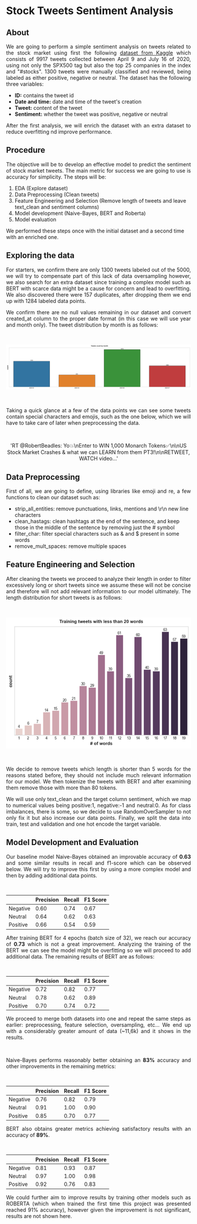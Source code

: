# Stock Tweets Sentiment Analysis
## About
<p align='justify'>We are going to perform a simple sentiment analysis on tweets related to the stock market using first the following <a href=https://www.kaggle.com/datasets/utkarshxy/stock-markettweets-lexicon-data>dataset from Kaggle</a> which consists of 9917 tweets collected between April 9 and July 16 of 2020,  using not only the SPX500 tag but also the top 25 companies in the index and "#stocks". 1300 tweets were manually classified and reviewed, being labeled as either positive, negative or neutral. The dataset has the following three variables: </p>
<ul>
<li><b>ID:</b> contains the tweet id
<li><b>Date and time:</b> date and time of the tweet's creation
<li><b>Tweet:</b> content of the tweet
<li><b>Sentiment:</b> whether the tweet was positive, negative or neutral
</ul>
<p align='justify'>After the first analysis, we will enrich the dataset with an extra dataset to reduce overfitting nd improve performance.</p>

## Procedure
<p align='justify'>The objective will be to develop an effective model to predict the sentiment of stock market tweets. The main metric for success we are going to use is accuracy for simplicity.
The steps will be:
<ol>
<li>EDA (Explore dataset)
<li>Data Preprocessing (Clean tweets)
<li>Feature Engineering and Selection (Remove length of tweets and leave text_clean and sentiment columns)
<li>Model development (Naive-Bayes, BERT and Roberta)
<li>Model evaluation
</ol>
We performed these steps once with the initial dataset and a second time with an enriched one.</p>

## Exploring the data
<p align='justify'>For starters, we confirm there are only 1300 tweets labeled out of the 5000, we will try to compensate part of this lack of data oversampling however, we also search for an extra dataset since training a complex model such as BERT with scarce data might be a cause for concern and lead to overfitting. We also discovered there were 157 duplicates, after dropping them we end up with 1284 labeled data points.</p>

<p align='justify'>We confirm there are no null values remaining in our dataset and convert created_at column to the proper date format (in this case we will use year and month only). The tweet distribution by month is as follows:</p></br>

<p align="center">
  <img src="imgs/month-dist.png" alt="[months-dist]">
</p></br>

<p align='justify'>Taking a quick glance at a few of the data points we can see some tweets contain special characters and emojis, such as the one below, which we will have to take care of later when preprocessing the data.</p></br>

<p align="center">
  'RT @RobertBeadles: Yo💥\nEnter to WIN 1,000 Monarch Tokens✅\n\nUS Stock Market Crashes &amp; what we can LEARN from them PT3!\n\nRETWEET, WATCH video…'
</p>

## Data Preprocessing
<p align='justify'>First of all, we are going to define, using libraries like emoji and re, a few functions to clean our dataset such as:
<ul>
<li>strip_all_entities: remove punctuations, links, mentions and \r\n new line characters
<li>clean_hastags: clean hashtags at the end of the sentence, and keep those in the middle of the sentence by removing just the # symbol
<li>filter_char: filter special characters such as & and $ present in some words
<li>remove_mult_spaces: remove multiple spaces
</ul>
</p>

## Feature Engineering and Selection

<p align='justify'>After cleaning the tweets we proceed to analyze their length in order to filter excessively long or short tweets since we assume these will not be concise and therefore will not add relevant information to our model ultimately. The length distribution for short tweets is as follows: </p></br>

<p align="center">
  <img src="imgs/dataset1-clean-tweets-length.png" alt="[short tweets distribution]">
</p></br>

<p align='justify'>We decide to remove tweets which length is shorter than 5 words for the reasons stated before, they should not include much relevant information for our model. We then tokenize the tweets with BERT and after examining them remove those with more than 80 tokens.</p>

<p align='justify'>We will use only text_clean and the target column sentiment, which we map to numerical values being positive:1, negative:-1 and neutral:0. As for class imbalances, there is some, so we decide to use RandomOverSampler to not only fix it but also increase our data points. Finally, we split the data into train, test and validation and one hot encode the target variable.</p>

## Model Development and Evaluation

<p align='justify'>Our baseline model Naive-Bayes obtained an improvable accuracy of <b>0.63</b> and some similar results in recall and f1-score which can be observed below. We will try to improve this first by using a more complex model and then by adding additional data points.</p></br>

<div align="center">

|  | Precision | Recall | F1 Score |
|----------|----------|----------|----------|
| Negative    | 0.60  | 0.74  | 0.67  |
| Neutral    | 0.64  | 0.62  | 0.63  |
| Positive    | 0.66  | 0.54  | 0.59  |

</div>

<p align='justify'>After training BERT for 4 epochs (batch size of 32), we reach our accuracy of <b>0.73</b> which is not a great improvement. Analyzing the training of the BERT we can see the model might be overfitting so we will proceed to add additional data. The remaining results of BERT are as follows:</p></br>

<div align="center">

|  | Precision | Recall | F1 Score |
|----------|----------|----------|----------|
| Negative    | 0.72  | 0.82  | 0.77  |
| Neutral    | 0.78  | 0.62  | 0.89  |
| Positive    | 0.70  | 0.74  | 0.72  |

</div>

<p align='justify'>We proceed to merge both datasets into one and repeat the same steps as earlier: preprocessing, feature selection, oversampling, etc... We end up with a considerably greater amount of data (~11,6k) and it shows in the results.</p></br>

<p align='justify'>Naive-Bayes performs reasonably better obtaining an <b>83%</b> accuracy and other improvements in the remaining metrics:</p></br>

<div align="center">

|  | Precision | Recall | F1 Score |
|----------|----------|----------|----------|
| Negative    | 0.76  | 0.82  | 0.79  |
| Neutral    | 0.91  | 1.00  | 0.90  |
| Positive    | 0.85  | 0.70  | 0.77  |

</div>

<p align='justify'>BERT also obtains greater metrics achieving satisfactory results with an accuracy of <b>89%</b>.</p></br>

<div align="center">

|  | Precision | Recall | F1 Score |
|----------|----------|----------|----------|
| Negative    | 0.81  | 0.93  | 0.87  |
| Neutral    | 0.97  | 1.00  | 0.98  |
| Positive    | 0.92  | 0.76  | 0.83  |

</div>

<p align='justify'>We could further aim to improve results by training other models such as ROBERTA (which when trained the first time this project was presented reached 91% accuracy), however given the improvement is not significant, results are not shown here.</p></br>
